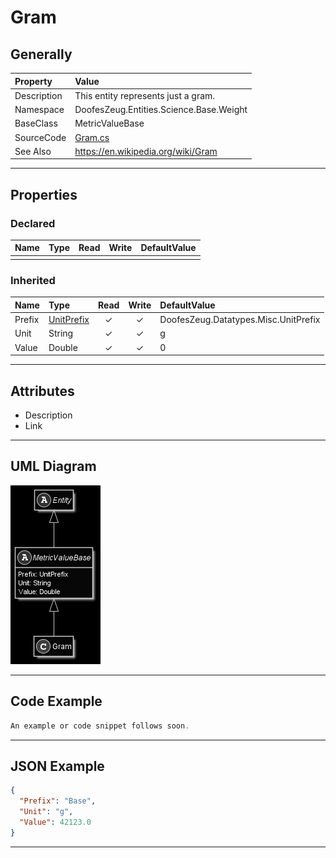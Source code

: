 ﻿# Gram

## Generally

|Property|Value|
|:-|:-|
|Description|This entity represents just a gram.|
|Namespace|DoofesZeug.Entities.Science.Base.Weight|
|BaseClass|MetricValueBase|
|SourceCode|[Gram.cs](../../../../DoofesZeug.Library/Src/Entities/Science/Base/Weight/Gram.cs)|
|See Also|https://en.wikipedia.org/wiki/Gram|

---

## Properties

### Declared

|Name|Type|Read|Write|DefaultValue|
|:---|:---|:--:|:---:|:-----------|
|    |    |    |     |            |

### Inherited

|Name|Type|Read|Write|DefaultValue|
|:---|:---|:--:|:---:|:-----------|
|Prefix|[UnitPrefix](../../Entities/DoofesZeug.Datatypes.Misc/UnitPrefix.md)|&#x2713;|&#x2713;|DoofesZeug.Datatypes.Misc.UnitPrefix|
|Unit|String|&#x2713;|&#x2713;|g|
|Value|Double|&#x2713;|&#x2713;|0|

---

## Attributes

- Description
- Link

---

## UML Diagram

![Gram.png](./Gram.png "Gram")

---

## Code Example

```cs
An example or code snippet follows soon.
```

---

## JSON Example

```json
{
  "Prefix": "Base",
  "Unit": "g",
  "Value": 42123.0
}
```

---

